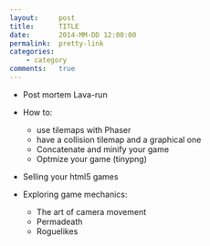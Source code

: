 ```yaml
---
layout:     post
title:      TITLE
date:       2014-MM-DD 12:00:00
permalink:  pretty-link
categories: 
    - category
comments:   true
---
```


- Post mortem Lava-run
- How to:
    - use tilemaps with Phaser
    - have a collision tilemap and a graphical one
    - Concatenate and minify your game
    - Optmize your game (tinypng)
    
- Selling your html5 games
- Exploring game mechanics:
    - The art of camera movement
    - Permadeath
    - Roguelikes
